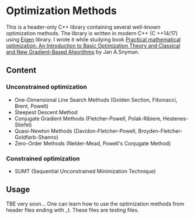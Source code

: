 # Optimization Methods
This is a header-only C++ library containing several well-known optimization methods. 
The library is written in modern C++ (C ++14/17) using [Eigen](http://eigen.tuxfamily.org/index.php?title=Main_Page) library. I wrote it while studying book
[Practical mathematical optimization: An Introduction to Basic Optimization Theory and Classical and New Gradient-Based Algorithms](https://www.springer.com/gp/book/9780387298245)
by Jan A.Snyman.
## Content
### Unconstrained optimization
* One-Dimensional Line Search Methods (Golden Section, Fibonacci, Brent, Powell)
* Steepest Descent Method
* Conjugate Gradient Methods (Fletcher-Powell, Polak-Ribiere, Hestenes-Stiefel)
* Quasi-Newton Methods (Davidon-Fletcher-Powell, Broyden-Fletcher-Goldfarb-Shanno)
* Zero-Order Methods (Nelder-Mead, Powell's Conjugate Method)
### Constrained optimization
* SUMT (Sequential Unconstrained Minimization Technique)
## Usage
TBE very soon... One can learn how to use the optimization methods from header files ending with _t. These files are testing files.

